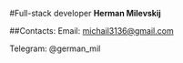 #Full-stack developer
**Herman Milevskij**


##Contacts:
Email:
michail3136@gmail.com

Telegram:
@german_mil
